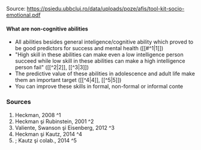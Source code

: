 Source: https://psiedu.ubbcluj.ro/data/uploads/poze/afis/tool-kit-socio-emotional.pdf

#### What are non-cognitive abilities

- All abilities besides general inteligence/cognitive ability which proved to be good predictors for success and mental health ([[#^1|1]])
- "High skill in these abilities can make even a low intelligence person succeed while low skill in these abilities can make a high intelligence person fail" ([[^2|2]], [[^3|3]])
- The predictive value of these abilities in adolescence and adult life make them an important target ([[^4|4]], [[^5|5]])
- You can improve these skills in formal, non-formal or informal conte



### Sources
1. Heckman, 2008 ^1
2. Heckman şi Rubinstein, 2001 ^2
3. Valiente, Swanson şi Eisenberg, 2012 ^3
4. Heckman şi Kautz, 2014 ^4
5. ; Kautz şi colab., 2014 ^5